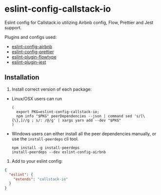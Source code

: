 # eslint-config-callstack-io

Eslint config for Callstack.io utilizing Airbnb config, Flow, Prettier and Jest support.

Plugins and configs used:
* [eslint-config-airbnb](https://yarnpkg.com/en/package/eslint-config-airbnb)
* [eslint-config-prettier](https://yarnpkg.com/en/package/eslint-config-prettier)
* [eslint-plugin-flowtype](https://yarnpkg.com/en/package/eslint-plugin-flowtype)
* [eslint-plugin-jest](https://yarnpkg.com/en/package/eslint-plugin-jest)

## Installation

1. Install correct version of each package:
* Linux/OSX users can run
  ```shell
  (
    export PKG=eslint-config-callstack-io;
    npm info "$PKG" peerDependencies --json | command sed 's/[\{\},]//g ; s/: /@/g' | xargs yarn add --dev "$PKG"
  )
  ```

* Windows users can either install all the peer dependencies manually, or use the `install-peerdeps` cli tool.

  ```shell
  npm install -g install-peerdeps
  install-peerdeps --dev eslint-config-airbnb
  ```

1. Add to your eslint config:
```json
{
  "eslint": {
    "extends": "callstack-io"
  }
}
```
